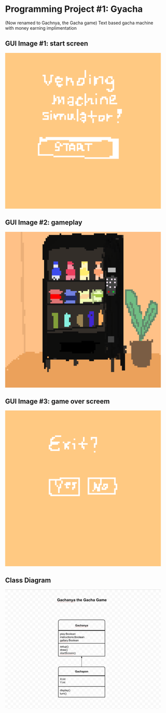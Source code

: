 # Programming Project #1: Gyacha
(Now renamed to Gachnya, the Gacha game)
Text based gacha machine with money earning implimentation


## GUI Image #1: start screen
![start](images/start.png)
## GUI Image #2: gameplay
![vending machine](images/vendingmachine.png)
## GUI Image #3: game over screem
![end](images/exit.png)
## Class Diagram
![class](images/gachadiagram.png)
